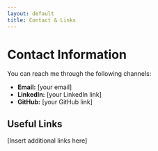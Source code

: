 ```yaml
---
layout: default
title: Contact & Links
---
```


# Contact Information

You can reach me through the following channels:

- **Email:** [your email]
- **LinkedIn:** [your LinkedIn link]
- **GitHub:** [your GitHub link]

## Useful Links
[Insert additional links here]
